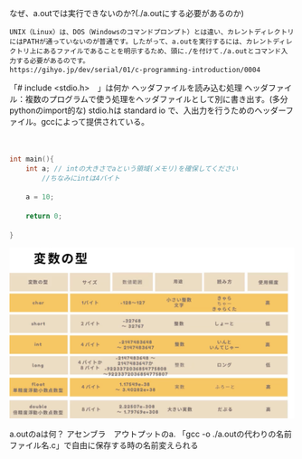 なぜ、a.outでは実行できないのか?(./a.outにする必要があるのか)

    UNIX（Linux）は、DOS（Windowsのコマンドプロンプト）とは違い、カレントディレクトリにはPATHが通っていないのが普通です。したがって、a.outを実行するには、カレントディレクトリ上にあるファイルであることを明示するため、頭に./を付けて./a.outとコマンド入力する必要があるのです。
    https://gihyo.jp/dev/serial/01/c-programming-introduction/0004


「# include <stdio.h>　」は何か
    ヘッダファイルを読み込む処理
    ヘッダファイル：複数のプログラムで使う処理をヘッダファイルとして別に書き出す。(多分pythonのimport的な)
    stdio.hは standard io で、入出力を行うためのヘッダーファイル。gccによって提供されている。


```c


int main(){
    int a; // intの大きさでaという領域(メモリ)を確保してください
        //ちなみにintは4バイト

    a = 10;

    return 0;

}

```
![alt text](image.png)



a.outのaは何？
    アセンブラ　アウトプットのa.
    「gcc -o ./a.outの代わりの名前 ファイル名.c」で自由に保存する時の名前変えられる